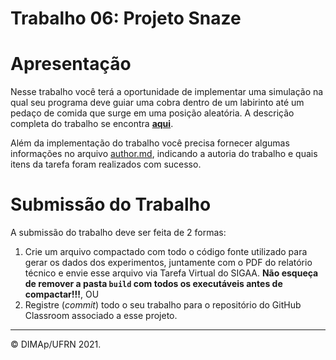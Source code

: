 ﻿# Trabalho 06: Projeto Snaze

# Apresentação

Nesse trabalho você terá a oportunidade de implementar uma simulação na qual seu programa deve guiar uma cobra dentro de um labirinto até um pedaço de comida que surge em uma posição aleatória.
A descrição completa do trabalho se encontra [**aqui**](docs/snake_programming_project.pdf).


Além da implementação do trabalho você precisa fornecer algumas informações no arquivo [author.md](author.md), indicando a autoria do trabalho e quais itens da tarefa foram realizados com sucesso. 


# Submissão do Trabalho

A submissão do trabalho deve ser feita de 2 formas:
1. Crie um arquivo compactado com todo o código fonte utilizado para gerar os dados dos experimentos, juntamente com o PDF do relatório técnico e envie esse arquivo via Tarefa Virtual do SIGAA. **Não esqueça de remover a pasta `build` com todos os executáveis antes de compactar!!!**, OU
2. Registre (_commit_) todo o seu trabalho para o repositório do GitHub Classroom associado a esse projeto.

--------
&copy; DIMAp/UFRN 2021.
